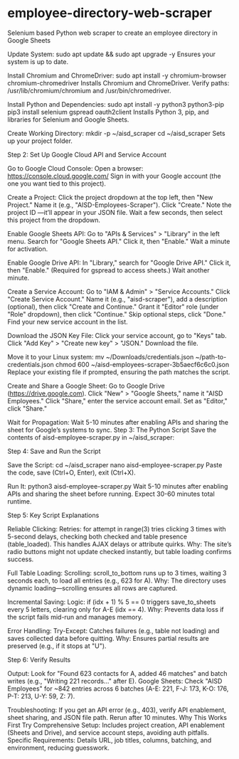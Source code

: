 # employee-directory-web-scraper
Selenium based Python web scraper to create an employee directory in Google Sheets

Update System:
sudo apt update && sudo apt upgrade -y
Ensures your system is up to date.

Install Chromium and ChromeDriver:
sudo apt install -y chromium-browser chromium-chromedriver
Installs Chromium and ChromeDriver. Verify paths: /usr/lib/chromium/chromium and /usr/bin/chromedriver.

Install Python and Dependencies:
sudo apt install -y python3 python3-pip
pip3 install selenium gspread oauth2client
Installs Python 3, pip, and libraries for Selenium and Google Sheets.

Create Working Directory:
mkdir -p ~/aisd_scraper
cd ~/aisd_scraper
Sets up your project folder.

Step 2: Set Up Google Cloud API and Service Account

Go to Google Cloud Console:
Open a browser: https://console.cloud.google.com/
Sign in with your Google account (the one you want tied to this project).

Create a Project:
Click the project dropdown at the top left, then "New Project."
Name it (e.g., "AISD-Employees-Scraper").
Click "Create." Note the project ID —it’ll appear in your JSON file.
Wait a few seconds, then select this project from the dropdown.

Enable Google Sheets API:
Go to "APIs & Services" > "Library" in the left menu.
Search for "Google Sheets API."
Click it, then "Enable." Wait a minute for activation.

Enable Google Drive API:
In "Library," search for "Google Drive API."
Click it, then "Enable." (Required for gspread to access sheets.) Wait another minute.

Create a Service Account:
Go to "IAM & Admin" > "Service Accounts."
Click "Create Service Account."
Name it (e.g., "aisd-scraper"), add a description (optional), then click "Create and Continue."
Grant it "Editor" role (under "Role" dropdown), then click "Continue."
Skip optional steps, click "Done."
Find your new service account in the list.

Download the JSON Key File:
Click your service account, go to "Keys" tab.
Click "Add Key" > "Create new key" > "JSON."
Download the file.

Move it to your Linux system:
mv ~/Downloads/credentials.json ~/path-to-credentials.json
chmod 600 ~/aisd-employees-scraper-3b5aecf6c6c0.json
Replace your existing file if prompted, ensuring the path matches the script.

Create and Share a Google Sheet:
Go to Google Drive (https://drive.google.com).
Click "New" > "Google Sheets," name it "AISD Employees."
Click "Share," enter the service account email.
Set as "Editor," click "Share."

Wait for Propagation:
Wait 5-10 minutes after enabling APIs and sharing the sheet for Google’s systems to sync.
Step 3: The Python Script
Save the contents of aisd-employee-scraper.py in ~/aisd_scraper:

    
Step 4: Save and Run the Script

Save the Script:
cd ~/aisd_scraper
nano aisd-employee-scraper.py
Paste the code, save (Ctrl+O, Enter), exit (Ctrl+X).

Run It:
python3 aisd-employee-scraper.py
Wait 5-10 minutes after enabling APIs and sharing the sheet before running. Expect 30-60 minutes total runtime.

Step 5: Key Script Explanations

Reliable Clicking:
Retries: for attempt in range(3) tries clicking 3 times with 5-second delays, checking both checked and table presence (table_loaded). This handles AJAX delays or attribute quirks.
Why: The site’s radio buttons might not update checked instantly, but table loading confirms success.

Full Table Loading:
Scrolling: scroll_to_bottom runs up to 3 times, waiting 3 seconds each, to load all entries (e.g., 623 for A).
Why: The directory uses dynamic loading—scrolling ensures all rows are captured.

Incremental Saving:
Logic: if (idx + 1) % 5 == 0 triggers save_to_sheets every 5 letters, clearing only for A-E (idx == 4).
Why: Prevents data loss if the script fails mid-run and manages memory.

Error Handling:
Try-Except: Catches failures (e.g., table not loading) and saves collected data before quitting.
Why: Ensures partial results are preserved (e.g., if it stops at "U").

Step 6: Verify Results

Output: Look for "Found 623 contacts for A, added 46 matches" and batch writes (e.g., "Writing 221 records..." after E).
Google Sheets: Check "AISD Employees" for ~842 entries across 6 batches (A-E: 221, F-J: 173, K-O: 176, P-T: 213, U-Y: 59, Z: 7).

Troubleshooting: If you get an API error (e.g., 403), verify API enablement, sheet sharing, and JSON file path. Rerun after 10 minutes.
Why This Works First Try
Comprehensive Setup: Includes project creation, API enablement (Sheets and Drive), and service account steps, avoiding auth pitfalls.
Specific Requirements: Details URL, job titles, columns, batching, and environment, reducing guesswork.
